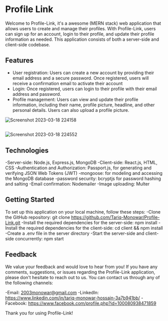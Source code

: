 # Profile Link

Welcome to Profile-Link, it's a awesome (MERN stack) web application that allows users to create and manage their profiles. With Profile-Link, users can sign up for an account, login to their profile, and update their profile information as needed. This application consists of both a server-side and client-side codebase.

## Features
- User registration: Users can create a new account by providing their email address and a secure password. Once registered, users will receive a confirmation email to activate their account
- Login: Once registered, users can login to their profile with their email address and password.
- Profile management: Users can view and update their profile information, including their name, profile picture, headline, and other personal details. Users can also upload a profile picture.
 
![Screenshot 2023-03-18 224158](https://user-images.githubusercontent.com/101199109/226120765-9089f11d-c7b4-461b-8515-a1b21444d6fd.png)
## 
![Screenshot 2023-03-18 224552](https://user-images.githubusercontent.com/101199109/226120917-510a48e7-282b-4f79-9bb4-0b5d5a84182f.png)

## Technologies
-Server-side: Node.js, Express.js, MongoDB
-Client-side: React.js, HTML, CSS
-Authentication and Authorization: Passport.js, for generating and verifying JSON Web Tokens (JWT)
-mongoose: for modeling and accessing the MongoDB database
-password security: bcryptjs for password hashing and salting
-Email confirmation: Nodemailer
-Image uploading: Multer

## Getting Started
To set up this application on your local machine, follow these steps:
-Clone the GitHub repository: git clone https://github.com/Tariq-Monowar/Profile-Link.git
-Install the required dependencies for the server-side: npm install
-Install the required dependencies for the client-side: cd client && npm install
-Create a .env file in the server directory
-Start the server-side and client-side concurrently: npm start

## Feedback
We value your feedback and would love to hear from you! If you have any comments, suggestions, or issues regarding the Profile-Link application, please don't hesitate to reach out to us. You can contact us through any of the following channels:

-Email: 2003monowar@gmail.com
-LinkedIn: https://www.linkedin.com/in/tariq-monowar-hossain-3a7b941bb/
-Facebook: https://www.facebook.com/profile.php?id=100080938471859

Thank you for using Profile-Link!
